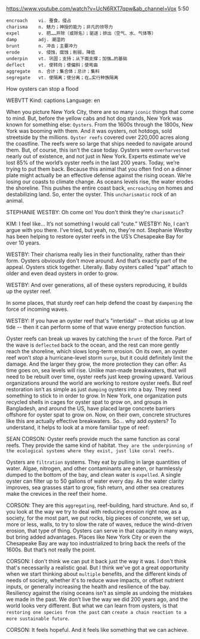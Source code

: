 https://www.youtube.com/watch?v=UcN6RXT7qpw&ab_channel=Vox
5:50
```
encroach    vi. 蚕食，侵占
charisma    n. 魅力；神授的能力；非凡的领导力    
expel       v. 把……开除（或除名）；驱逐；排出（空气、水、气体等）
damp        adj. 潮湿的    
brunt       n. 冲击；主要冲力
erode       v. 侵蚀，腐蚀；削弱，降低
underpin    vt. 巩固；支持；从下面支撑；加强…的基础    
deflect     vt. 使转向；使偏斜；使弯曲
aggregate   n. 合计；集合体；总计；集料    
segregate   vt. 使隔离；使分离；在…实行种族隔离
```


How oysters can stop a flood

WEBVTT Kind: captions Language: en 

When you picture New York City, there are so many `iconic` things that come to mind. But, before the yellow cabs and hot dog stands, New York was known for something else: `Oysters`. From the 1600s through the 1800s, New York was booming with them. And it was oysters, not hotdogs, sold streetside by the millions. `Oyster reefs` covered over 220,000 acres along the coastline. The reefs were so large that ships needed to navigate around them. But, of course, this isn’t the case today. Oysters were `overharvested` nearly out of existence, and not just in New York. Experts estimate we’ve lost 85% of the world’s oyster reefs in the last 200 years. Today, we’re trying to put them back. Because this animal that you often find on a dinner plate might actually be an effective defense against the rising ocean. We’re losing our coasts to climate change. As oceans levels rise, the water erodes the shoreline. This pushes the entire coast back, `encroaching` on homes and destabilizing land. So, enter the oyster. This `uncharismatic` rock of an animal. 

STEPHANIE WESTBY: Oh come on! You don't think they're `charismatic`? 

KIM: I feel like… It’s not something I would call “cute.” WESTBY: No, I can't argue with you there. I've tried, but yeah, no, they're not. Stephanie Westby has been helping to restore oyster reefs in the US’s Chesapeake Bay for over 10 years. 

WESTBY: Their charisma really lies in their functionality, rather than their form. Oysters obviously don't move around. And that’s exactly part of the appeal. Oysters stick together. Literally. Baby oysters called “spat” attach to older and even dead oysters in order to grow. 

WESTBY: And over generations, all of these oysters reproducing, it builds up the oyster reef. 

In some places, that sturdy reef can help defend the coast by `dampening` the force of incoming waves. 

WESTBY: If you have an oyster reef that's "intertidal" -- that sticks up at low tide -- then it can perform some of that wave energy protection function. 

Oyster reefs can break up waves by catching the `brunt` of the force. Part of the wave is `deflected` back to the ocean, and the rest can more gently reach the shoreline, which slows long-term erosion. On its own, an oyster reef won’t *stop* a hurricane-level storm `surge`, but it could definitely limit the damage. And the larger they grow, the more protection they can offer: As time goes on, sea levels will rise. Unlike man-made breakwaters, that will need to be rebuilt over time, oyster reefs just keep growing upward. Various organizations around the world are working to restore oyster reefs. But reef restoration isn’t as simple as just `dumping` oysters into a bay. They need something to stick to in order to grow. In New York, one organization puts recycled shells in cages for oyster spat to grow on, and groups in Bangladesh, and around the US, have placed large concrete barriers offshore for oyster spat to grow on. Now, on their own, concrete structures like this are actually effective breakwaters. So... why add oysters? To understand, it helps to look at a more familiar type of reef: 

SEAN CORSON: Oyster reefs provide much the same function as coral reefs. They provide the same kind of habitat. `They are the underpinning of the ecological systems where they exist, just like coral reefs.` 

Oysters are `filtration` systems. They eat by pulling in large quantities of water. Algae, nitrogen, and other contaminants are eaten, or harmlessly dumped to the bottom of the bay, and clean water is `expelled`. A single oyster can filter up to 50 gallons of water every day. As the water clarity improves, sea grasses start to grow, fish return, and other sea creatures make the crevices in the reef their home. 

CORSON: They are this `aggregating`, reef-building, hard structure. And so, if you look at the way we try to deal with reducing erosion right now, as a society, for the most part, we put rocks, big pieces of concrete, we set up, more or less, walls, to try to slow the rate of waves, reduce the wind-driven erosion, that type of thing. Oysters can serve in that capacity in many ways, but bring added advantages. Places like New York City or even the Chesapeake Bay are way too industrialized to bring back the reefs of the 1600s. But that’s not really the point. 

CORSON: I don't think we can put it back just the way it was. I don't think that's necessarily a realistic goal. But I think we've got a great opportunity when we start thinking about `multiple` benefits, and the different kinds of needs of society, whether it's to reduce wave impacts, or offset nutrient inputs, or generally increasing the health and resilience of the bay. Resiliency against the rising oceans isn't as simple as undoing the mistakes we made in the past. We don’t live the way we did 200 years ago, and the world looks very different. But what we can learn from oysters, is that `restoring one species from the past` can `create a chain reaction to a more sustainable future`. 

CORSON: It feels hopeful. And it feels like something that we can achieve. 